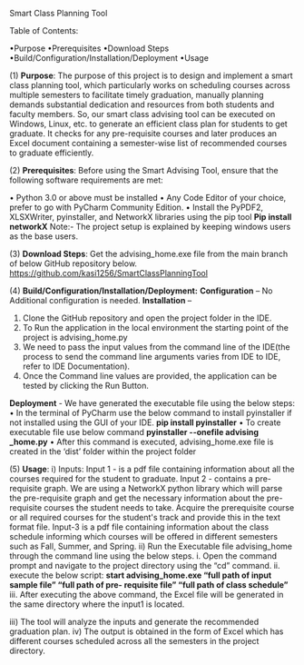 
Smart Class Planning Tool

Table of Contents:

•Purpose
•Prerequisites
•Download Steps
•Build/Configuration/Installation/Deployment
•Usage

(1)	**Purpose**:
The purpose of this project is to design and implement a smart class planning tool, which particularly works on scheduling courses across multiple semesters to facilitate timely graduation, manually planning demands substantial dedication and resources from both students and faculty members. So, our smart class advising tool can be executed on Windows, Linux, etc. to generate an efficient class plan for students to get graduate. It checks for any pre-requisite courses and later produces an Excel document containing a 	semester-wise list of recommended courses to graduate efficiently.

(2)	**Prerequisites**:
Before using the Smart Advising Tool, ensure that the following software requirements are met:

•	Python 3.0 or above must be installed
•	Any Code Editor of your choice, prefer to go with PyCharm Community Edition.
•	Install the PyPDF2, XLSXWriter, pyinstaller, and NetworkX libraries using the pip tool
       **Pip install networkX**
Note:- The project setup is explained by keeping windows users as the base users.

(3)	**Download Steps**:
	Get the advising_home.exe file from the main branch of below GitHub repository below.
        https://github.com/kasi1256/SmartClassPlanningTool

(4)	**Build/Configuration/Installation/Deployment:**
**Configuration** – No Additional configuration is needed.
**Installation** – 
1)	Clone the GitHub repository and open the project folder in the IDE.
2)	To Run the application in the local environment the starting point of the project is advising_home.py
3)	We need to pass the input values from the command line of the IDE(the process to send the command line arguments varies from IDE to IDE, refer to IDE Documentation).
4)	Once the Command line values are provided, the application can be tested by clicking the Run Button.

**Deployment** - 
  We have generated the executable file using the below steps:
•	In the terminal of PyCharm use the below command to install pyinstaller if not installed using the GUI of your IDE.
                                **pip install pyinstaller**
•	To create executable file use below command
                                **pyinstaller --onefile advising _home.py**
•	After this command is executed, advising_home.exe file is created in the ‘dist’ folder within the project folder

(5)	**Usage**:
i)	Inputs:
Input 1 - is a pdf file containing information about all the courses required for the student to graduate.
Input 2 -  contains a pre-requisite graph. We are using a NetworkX python library which will parse the pre-requisite graph and get the necessary information about the pre-requisite courses the student needs to take. Acquire the prerequisite course or all required courses for the student's track and provide this in the text format file.
Input-3 is a pdf file containing information about the class schedule informing which courses will be offered in different semesters such as Fall, Summer, and Spring.
ii)	Run the Executable file advising_home through the command line using the below steps.
     i.	Open the command prompt and navigate to the project directory using the “cd” command.
     ii. execute the below script:
        **start advising_home.exe “full path of input sample file” “full path of  pre-	requisite file” “full path of class schedule”**
     iii. After executing the above command, the Excel file will be generated in the same directory where the input1 is located.

iii)	The tool will analyze the inputs and generate the recommended graduation plan.
iv)	The output is obtained in the form of Excel which has different courses scheduled across all the semesters in the project directory.

